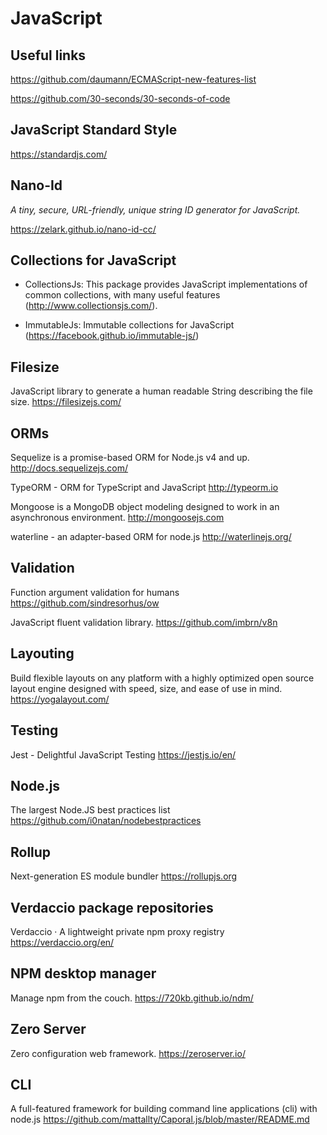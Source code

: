 # JavaScript #

## Useful links ##

<https://github.com/daumann/ECMAScript-new-features-list>

<https://github.com/30-seconds/30-seconds-of-code>

## JavaScript Standard Style ##
https://standardjs.com/

## Nano-Id ##

_A tiny, secure, URL-friendly, unique string ID generator for JavaScript._

https://zelark.github.io/nano-id-cc/

## Collections for JavaScript ##

- CollectionsJs: This package provides JavaScript implementations of common collections, with many useful features (http://www.collectionsjs.com/).

- ImmutableJs: Immutable collections for JavaScript (https://facebook.github.io/immutable-js/)

## Filesize ##

JavaScript library to generate a human readable String describing the file size.
<https://filesizejs.com/>

## ORMs ##

Sequelize is a promise-based ORM for Node.js v4 and up.
<http://docs.sequelizejs.com/>

TypeORM - ORM for TypeScript and JavaScript
<http://typeorm.io>

Mongoose is a MongoDB object modeling designed to work in an asynchronous environment. 
<http://mongoosejs.com>

waterline - an adapter-based ORM for node.js
<http://waterlinejs.org/>

## Validation ##

Function argument validation for humans
<https://github.com/sindresorhus/ow>

JavaScript fluent validation library.
<https://github.com/imbrn/v8n>

## Layouting ##

Build flexible layouts on any platform with a highly optimized open source layout engine designed with speed, size, and ease of use in mind.
<https://yogalayout.com/>

## Testing ##

Jest - Delightful JavaScript Testing
<https://jestjs.io/en/>

## Node.js ##

The largest Node.JS best practices list
<https://github.com/i0natan/nodebestpractices>

## Rollup ##

Next-generation ES module bundler
<https://rollupjs.org>

## Verdaccio package repositories ##

Verdaccio · A lightweight private npm proxy registry
<https://verdaccio.org/en/>

## NPM desktop manager ##

Manage npm from the couch.
<https://720kb.github.io/ndm/>

## Zero Server ##

Zero configuration web framework.
<https://zeroserver.io/>

## CLI ##

A full-featured framework for building command line applications (cli) with node.js
<https://github.com/mattallty/Caporal.js/blob/master/README.md>
